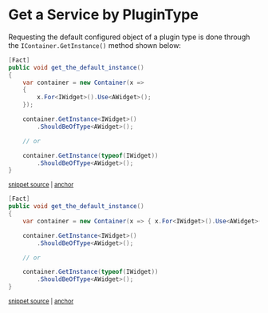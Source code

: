 # Get a Service by PluginType

Requesting the default configured object of a plugin type is done through the `IContainer.GetInstance()` method shown below:

<!-- snippet: sample_GetInstance -->
<a id='snippet-sample_getinstance'></a>
```cs
[Fact]
public void get_the_default_instance()
{
    var container = new Container(x =>
    {
        x.For<IWidget>().Use<AWidget>();
    });

    container.GetInstance<IWidget>()
        .ShouldBeOfType<AWidget>();

    // or

    container.GetInstance(typeof(IWidget))
        .ShouldBeOfType<AWidget>();
}
```
<sup><a href='https://github.com/JasperFx/lamar/blob/master/src/Lamar.Testing/IoC/Acceptance/get_all_instances.cs#L43-L61' title='Snippet source file'>snippet source</a> | <a href='#snippet-sample_getinstance' title='Start of snippet'>anchor</a></sup>
<a id='snippet-sample_getinstance-1'></a>
```cs
[Fact]
public void get_the_default_instance()
{
    var container = new Container(x => { x.For<IWidget>().Use<AWidget>(); });

    container.GetInstance<IWidget>()
        .ShouldBeOfType<AWidget>();

    // or

    container.GetInstance(typeof(IWidget))
        .ShouldBeOfType<AWidget>();
}
```
<sup><a href='https://github.com/JasperFx/lamar/blob/master/src/StructureMap.Testing/Examples/Resolving/SimpleScenarios.cs#L9-L24' title='Snippet source file'>snippet source</a> | <a href='#snippet-sample_getinstance-1' title='Start of snippet'>anchor</a></sup>
<!-- endSnippet -->
